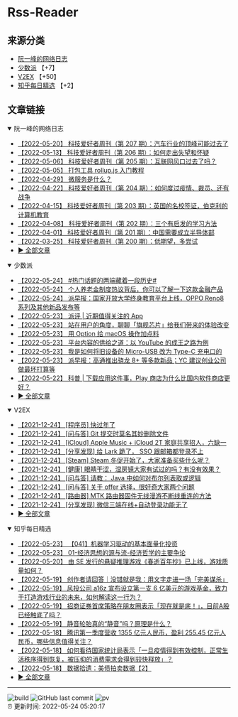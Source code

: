 # Rss-Reader

## 来源分类

* [阮一峰的网络日志](#阮一峰的网络日志)
* [少数派](#少数派) 【+7】
* [V2EX](#V2EX) 【+50】
* [知乎每日精选](#知乎每日精选) 【+2】

## 文章链接

<details open>
    <summary id="阮一峰的网络日志">
     阮一峰的网络日志
    </summary>


* [【2022-05-20】 科技爱好者周刊（第 207 期）：汽车行业的顶峰可能过去了](http://www.ruanyifeng.com/blog/2022/05/weekly-issue-207.html)
* [【2022-05-13】 科技爱好者周刊（第 206 期）：如何走出失望和怀疑](http://www.ruanyifeng.com/blog/2022/05/weekly-issue-206.html)
* [【2022-05-06】 科技爱好者周刊（第 205 期）：互联网风口过去了吗？](http://www.ruanyifeng.com/blog/2022/05/weekly-issue-205.html)
* [【2022-05-05】 打包工具 rollup.js 入门教程](http://www.ruanyifeng.com/blog/2022/05/rollup.html)
* [【2022-04-29】 微服务是什么？](http://www.ruanyifeng.com/blog/2022/04/microservice.html)
* [【2022-04-22】 科技爱好者周刊（第 204 期）：如何度过疫情、裁员、还有战争](http://www.ruanyifeng.com/blog/2022/04/weekly-issue-204.html)
* [【2022-04-15】 科技爱好者周刊（第 203 期）：英国的名校签证，伯克利的计算机教育](http://www.ruanyifeng.com/blog/2022/04/weekly-issue-203.html)
* [【2022-04-08】 科技爱好者周刊（第 202 期）：三个有启发的学习方法](http://www.ruanyifeng.com/blog/2022/04/weekly-issue-202.html)
* [【2022-04-01】 科技爱好者周刊（第 201 期）：中国需要成立半导体部](http://www.ruanyifeng.com/blog/2022/04/weekly-issue-201.html)
* [【2022-03-25】 科技爱好者周刊（第 200 期）：低期望，多尝试](http://www.ruanyifeng.com/blog/2022/03/weekly-issue-200.html)
* [:arrow_forward: 全部文章](data/阮一峰的网络日志.md)
</details>

<details open>
    <summary id="少数派">
     少数派
    </summary>


* [【2022-05-24】 #热门话题的两端藏着一段历史#](https://sspai.com/post/73345)
* [【2022-05-24】 个人养老金制度热议背后，你可以了解一下这款金融产品](https://sspai.com/post/73390)
* [【2022-05-24】 派早报：国家开放大学终身教育平台上线，OPPO Reno8 系列及其他新品发布等](https://sspai.com/post/73398)
* [【2022-05-23】 派评 | 近期值得关注的 App](https://sspai.com/post/73391)
* [【2022-05-23】 站在用户的角度，聊聊「旗舰芯片」给我们带来的体验改变](https://sspai.com/post/73388)
* [【2022-05-23】 用 Option 给 macOS 操作加点料](https://sspai.com/post/73385)
* [【2022-05-23】 平台内容的供给之道：以 YouTube 的成王之路为例](https://sspai.com/post/73271)
* [【2022-05-23】 我是如何将旧设备的 Micro-USB 改为 Type-C 充电口的](https://sspai.com/post/73056)
* [【2022-05-23】 派早报：高通推出骁龙 8+ 等多款新品；YC 建议创业公司做最坏打算等](https://sspai.com/post/73367)
* [【2022-05-22】 科普 | 下载应用这件事，Play 商店为什么比国内软件商店更好？](https://sspai.com/post/73356)
* [:arrow_forward: 全部文章](data/少数派.md)
</details>

<details open>
    <summary id="V2EX">
     V2EX
    </summary>


* [【2021-12-24】 [程序员] 快过年了](https://www.v2ex.com/t/824201)
* [【2021-12-24】 [问与答] Git 提交时莫名其妙删除文件](https://www.v2ex.com/t/824200)
* [【2021-12-24】 [iCloud] Apple Music + iCloud 2T 家庭共享招人，六缺一](https://www.v2ex.com/t/824199)
* [【2021-12-24】 [分享发现] 给 Lark 跪了， SSO 跟邮箱都登录不上](https://www.v2ex.com/t/824198)
* [【2021-12-24】 [Steam] Steam 冬促开始了，大家准备买些什么呢？](https://www.v2ex.com/t/824197)
* [【2021-12-24】 [健康] 眼睛干涩，湿房镜大家有试过的吗？有没有效果？](https://www.v2ex.com/t/824196)
* [【2021-12-24】 [问与答] 请教： Java 中如何对布尔列表取或逻辑](https://www.v2ex.com/t/824194)
* [【2021-12-24】 [问与答] 关于 offer 选择，很好奇大家两个问题](https://www.v2ex.com/t/824192)
* [【2021-12-24】 [路由器] MTK 路由器固件无线漫游不断线重连的方法](https://www.v2ex.com/t/824191)
* [【2021-12-24】 [分享发现] 微信三端在线+自动登录功能无了](https://www.v2ex.com/t/824190)
* [:arrow_forward: 全部文章](data/V2EX.md)
</details>

<details open>
    <summary id="知乎每日精选">
     知乎每日精选
    </summary>


* [【2022-05-23】 【041】机器学习驱动的基本面量化投资](http://zhuanlan.zhihu.com/p/88233451?utm_campaign=rss&utm_medium=rss&utm_source=rss&utm_content=title)
* [【2022-05-23】 01-经济思想的源与流-经济哲学的主要争论](http://zhuanlan.zhihu.com/p/82175350?utm_campaign=rss&utm_medium=rss&utm_source=rss&utm_content=title)
* [【2022-05-20】 由 SE 发行的悬疑推理游戏《春逝百年抄》已上线，游戏质量如何？](http://www.zhihu.com/question/515973950/answer/2489593379?utm_campaign=rss&utm_medium=rss&utm_source=rss&utm_content=title)
* [【2022-05-19】 创作者请回答｜没错就是我：用文字走进一场「完美谋杀」](http://zhuanlan.zhihu.com/p/516827572?utm_campaign=rss&utm_medium=rss&utm_source=rss&utm_content=title)
* [【2022-05-19】 风投公司 a16z 宣布设立第一支 6 亿美元的游戏基金，致力于打造游戏行业的未来，如何解读这一行为？](http://www.zhihu.com/question/533526443/answer/2492571900?utm_campaign=rss&utm_medium=rss&utm_source=rss&utm_content=title)
* [【2022-05-19】 招商证券首席策略在朋友圈表示「现在就是底！」，目前A股已经触底了吗？](http://www.zhihu.com/question/529425809/answer/2459157917?utm_campaign=rss&utm_medium=rss&utm_source=rss&utm_content=title)
* [【2022-05-19】 静音轮胎真的“静音”吗？原理是什么？](http://www.zhihu.com/question/54960847/answer/2491235528?utm_campaign=rss&utm_medium=rss&utm_source=rss&utm_content=title)
* [【2022-05-18】 腾讯第一季度营收 1355 亿元人民币，盈利 255.45 亿元人民币，哪些信息值得关注？](http://www.zhihu.com/question/533433320/answer/2491246001?utm_campaign=rss&utm_medium=rss&utm_source=rss&utm_content=title)
* [【2022-05-18】 如何看待国家统计局表示「一旦疫情得到有效控制，正常生活秩序得到恢复，被压抑的消费需求会得到较快释放」？](http://www.zhihu.com/question/533037443/answer/2490856319?utm_campaign=rss&utm_medium=rss&utm_source=rss&utm_content=title)
* [【2022-05-18】 数据拾遗：美债拍卖数据【2】](http://zhuanlan.zhihu.com/p/516037009?utm_campaign=rss&utm_medium=rss&utm_source=rss&utm_content=title)
* [:arrow_forward: 全部文章](data/知乎每日精选.md)
</details>


---

![build](https://github.com/LikaiLee/rss-reader/workflows/rss%20reader/badge.svg)
![GitHub last commit](https://img.shields.io/github/last-commit/likailee/rss-reader)
![pv](https://pageview.vercel.app/?github_user=likailee) <br>
:alarm_clock: 更新时间: 2022-05-24 05:20:17